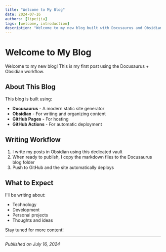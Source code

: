 ```yaml
---
title: "Welcome to My Blog"
date: 2024-07-16
authors: [lipeijia]
tags: [welcome, introduction]
description: "Welcome to my new blog built with Docusaurus and Obsidian"
---
```


# Welcome to My Blog

Welcome to my new blog! This is my first post using the Docusaurus + Obsidian workflow.

## About This Blog

This blog is built using:
- **Docusaurus** - A modern static site generator
- **Obsidian** - For writing and organizing content
- **GitHub Pages** - For hosting
- **GitHub Actions** - For automatic deployment

## Writing Workflow

1. I write my posts in Obsidian using this dedicated vault
2. When ready to publish, I copy the markdown files to the Docusaurus blog folder
3. Push to GitHub and the site automatically deploys

## What to Expect

I'll be writing about:
- Technology
- Development
- Personal projects
- Thoughts and ideas

Stay tuned for more content!

---

*Published on July 16, 2024*
